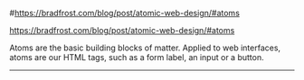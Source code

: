 
#https://bradfrost.com/blog/post/atomic-web-design/#atoms

https://bradfrost.com/blog/post/atomic-web-design/#atoms

<p>Atoms are the basic building blocks of matter. Applied to web interfaces, atoms are our HTML tags, such as a form label, an input or a button.</p>
<hr/>
